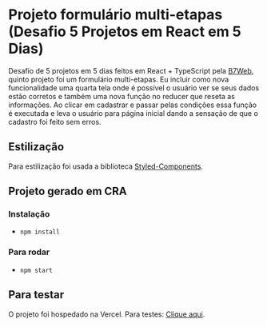 # Projeto formulário multi-etapas (Desafio 5 Projetos em React em 5 Dias)

Desafio de 5 projetos em 5 dias feitos em React + TypeScript pela [B7Web](https://b7web.com.br/), quinto projeto foi um formulário multi-etapas. Eu incluir como nova funcionalidade uma quarta tela onde é possível o usuário ver se seus dados estão corretos e também uma nova função no reducer que reseta as informações. Ao clicar em cadastrar e passar pelas condições essa função é executada e leva o usuário para página inicial dando a sensação de que o cadastro foi feito sem erros.

## Estilização
Para estilização foi usada a biblioteca [Styled-Components](https://styled-components.com/).

## Projeto gerado em CRA

### Instalação
- `npm install`

### Para rodar
- `npm start`

## Para testar
O projeto foi hospedado na Vercel. Para testes: [Clique aqui](https://react-d5react-form-multi-step.vercel.app/).